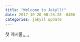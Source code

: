 ```yaml
---
title: "Welcome to Jekyll!"
date: 2017-10-20 08:26:28 -0400
categories: jekyll update
---
```


첫 게시물,,,,,
